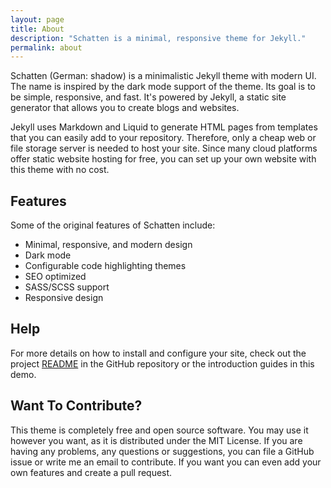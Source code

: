 ```yaml
---
layout: page
title: About
description: "Schatten is a minimal, responsive theme for Jekyll."
permalink: about
---
```


Schatten (German: shadow) is a minimalistic Jekyll theme with modern UI. The name is inspired by the dark mode support of the theme. Its goal is to be simple, responsive, and fast. It's powered by Jekyll, a static site generator that allows you to create blogs and websites. 

Jekyll uses Markdown and Liquid to generate HTML pages from templates that you can easily add to your repository. Therefore, only a cheap web or file storage server is needed to host your site. Since many cloud platforms offer static website hosting for free, you can set up your own website with this theme with no cost.

## Features

Some of the original features of Schatten include:

- Minimal, responsive, and modern design
- Dark mode
- Configurable code highlighting themes
- SEO optimized
- SASS/SCSS support
- Responsive design

## Help

For more details on how to install and configure your site, check out the project [README](www.github.com/stfab/Schatten/README.md) in the GitHub repository or the introduction guides in this demo.

## Want To Contribute?

This theme is completely free and open source software. You may use it however you want, as it is distributed under the MIT License. If you are having any problems, any questions or suggestions, you can file a GitHub issue or write me an email to contribute. If you want you can even add your own features and create a pull request. 